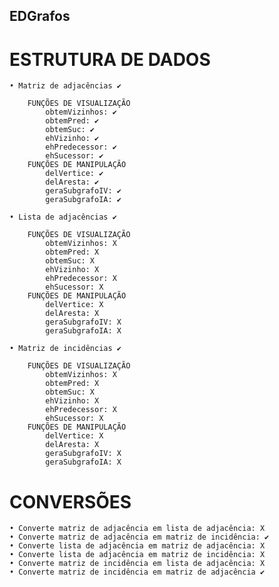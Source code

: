 ## EDGrafos

<h1>ESTRUTURA DE DADOS</h1>

	• Matriz de adjacências ✔
	
		FUNÇÕES DE VISUALIZAÇÃO
			obtemVizinhos: ✔ 
			obtemPred: ✔ 
			obtemSuc: ✔ 
			ehVizinho: ✔ 
			ehPredecessor: ✔ 
			ehSucessor: ✔ 
		FUNÇÕES DE MANIPULAÇÃO
			delVertice: ✔ 
			delAresta: ✔ 
			geraSubgrafoIV: ✔
			geraSubgrafoIA: ✔

	• Lista de adjacências ✔
	
		FUNÇÕES DE VISUALIZAÇÃO
			obtemVizinhos: X
			obtemPred: X
			obtemSuc: X
			ehVizinho: X
			ehPredecessor: X
			ehSucessor: X
		FUNÇÕES DE MANIPULAÇÃO
			delVertice: X
			delAresta: X
			geraSubgrafoIV: X
			geraSubgrafoIA: X
        
	• Matriz de incidências ✔
	
		FUNÇÕES DE VISUALIZAÇÃO
			obtemVizinhos: X
			obtemPred: X
			obtemSuc: X
			ehVizinho: X
			ehPredecessor: X
			ehSucessor: X
		FUNÇÕES DE MANIPULAÇÃO
			delVertice: X
			delAresta: X
			geraSubgrafoIV: X
			geraSubgrafoIA: X

<h1>CONVERSÕES</h1>
				
	• Converte matriz de adjacência em lista de adjacência: X
	• Converte matriz de adjacência em matriz de incidência: ✔
	• Converte lista de adjacência em matriz de adjacência: X
	• Converte lista de adjacência em matriz de incidência: X
	• Converte matriz de incidência em lista de adjacência: X
	• Converte matriz de incidência em matriz de adjacência ✔

